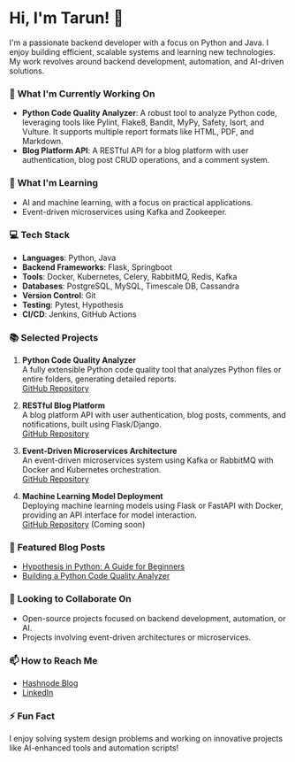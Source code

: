 # Hi, I'm Tarun! 👋 

I'm a passionate backend developer with a focus on Python and Java. I enjoy building efficient, scalable systems and learning new technologies. My work revolves around backend development, automation, and AI-driven solutions.

### 🔭 **What I'm Currently Working On**
- **Python Code Quality Analyzer**: A robust tool to analyze Python code, leveraging tools like Pylint, Flake8, Bandit, MyPy, Safety, Isort, and Vulture. It supports multiple report formats like HTML, PDF, and Markdown.
- **Blog Platform API**: A RESTful API for a blog platform with user authentication, blog post CRUD operations, and a comment system.

### 🌱 **What I'm Learning**
- AI and machine learning, with a focus on practical applications.
- Event-driven microservices using Kafka and Zookeeper.

### 💻 **Tech Stack**
- **Languages**: Python, Java
- **Backend Frameworks**: Flask, Springboot
- **Tools**: Docker, Kubernetes, Celery, RabbitMQ, Redis, Kafka
- **Databases**: PostgreSQL, MySQL, Timescale DB, Cassandra
- **Version Control**: Git
- **Testing**: Pytest, Hypothesis
- **CI/CD**: Jenkins, GitHub Actions

### 📚 **Selected Projects**
1. **Python Code Quality Analyzer**  
   A fully extensible Python code quality tool that analyzes Python files or entire folders, generating detailed reports.  
   [GitHub Repository](https://github.com/tarunsha009/python-code-quality-analyzer)

2. **RESTful Blog Platform**  
   A blog platform API with user authentication, blog posts, comments, and notifications, built using Flask/Django.  
   [GitHub Repository](https://github.com/tarunsha009/Blog-Platform)

3. **Event-Driven Microservices Architecture**  
   An event-driven microservices system using Kafka or RabbitMQ with Docker and Kubernetes orchestration.  
   [GitHub Repository](https://github.com/tarunsha009/event-driven-order-management)

4. **Machine Learning Model Deployment**  
   Deploying machine learning models using Flask or FastAPI with Docker, providing an API interface for model interaction.  
   [GitHub Repository](#) (Coming soon)

### 🌟 **Featured Blog Posts**
- [Hypothesis in Python: A Guide for Beginners](https://tapstechie.hashnode.dev/a-comprehensive-guide-to-hypothesis-in-python-from-coding-practice-to-advanced-api-testing)
- [Building a Python Code Quality Analyzer](https://tapstechie.hashnode.dev/enhancing-python-code-quality-with-an-automated-analyzer)

### 🤔 **Looking to Collaborate On**
- Open-source projects focused on backend development, automation, or AI.
- Projects involving event-driven architectures or microservices.

### 📫 **How to Reach Me**
- [Hashnode Blog](https://tapstechie.hashnode.dev/)
- [LinkedIn](https://www.linkedin.com/in/tarunsharma009/)

### ⚡ **Fun Fact**
I enjoy solving system design problems and working on innovative projects like AI-enhanced tools and automation scripts!

